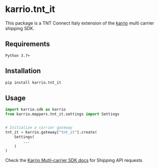 
# karrio.tnt_it

This package is a TNT Connect Italy extension of the [karrio](https://pypi.org/project/karrio) multi carrier shipping SDK.

## Requirements

`Python 3.7+`

## Installation

```bash
pip install karrio.tnt_it
```

## Usage

```python
import karrio.sdk as karrio
from karrio.mappers.tnt_it.settings import Settings


# Initialize a carrier gateway
tnt_it = karrio.gateway["tnt_it"].create(
    Settings(
        ...
    )
)
```

Check the [Karrio Mutli-carrier SDK docs](https://docs.karrio.io) for Shipping API requests
